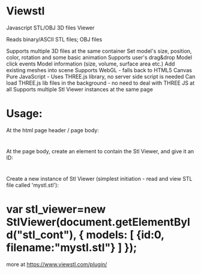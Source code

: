 # Viewstl
Javascript STL/OBJ 3D files Viewer

Reads binary/ASCII STL files; OBJ files

Supports multiple 3D files at the same container
Set model's size, position, color, rotation and some basic animation
Supports user's drag&drop
Model click events
Model information (size, volume, surface area etc.)
Add existing meshes into scene
Supports WebGL - falls back to HTML5 Canvas
Pure JavaScript - Uses THREE.js library, no server side script is needed
Can load THREE.js lib files in the background - no need to deal with THREE JS at all
Supports multiple Stl Viewer instances at the same page

Usage:
================
At the html page header / page body:
# <script src="stl_viewer.min.js"></script>

At the page body, create an element to contain the Stl Viewer, and give it an ID:
# <div id="stl_cont"></div>

Create a new instance of Stl Viewer (simplest initiation - read and view STL file called 'mystl.stl'):
# var stl_viewer=new StlViewer(document.getElementById("stl_cont"), { models: [ {id:0, filename:"mystl.stl"} ] });


more at https://www.viewstl.com/plugin/

